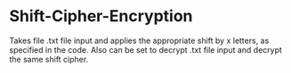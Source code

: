 # Shift-Cipher-Encryption
Takes file .txt file input and applies the appropriate shift by x letters, as specified in the code. Also can be set to decrypt .txt file input and decrypt the same shift cipher.

